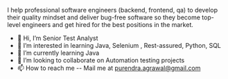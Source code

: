 I help professional software engineers (backend, frontend, qa) to develop their quality mindset and deliver bug-free software so they become top-level engineers and get hired for the best positions in the market.

- 👋 Hi, I’m Senior Test Analyst
- 👀 I’m interested in learning Java, Selenium , Rest-assured, Python, SQL
- 🌱 I’m currently learning Java
- 💞️ I’m looking to collaborate on Automation testing projects
- 📫 How to reach me -- Mail me at purendra.agrawal@gmail.com

<!---
purendraagrawal/purendraagrawal is a ✨ special ✨ repository because its `README.md` (this file) appears on your GitHub profile.
You can click the Preview link to take a look at your changes.
--->
